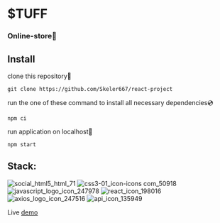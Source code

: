 # $TUFF 

### Online-store📱

## Install

clone this repository🔽
```
git clone https://github.com/Skeler667/react-project
```
run the one of these command to install all necessary dependencies💿
```
npm ci
```
run application on localhost📡
```
npm start
```
## Stack:
![social_html5_html_71](https://github.com/Skeler667/react-project/assets/85356853/7632fc58-27cf-490b-a2a5-15e7315ff7bf)
![css3-01_icon-icons com_50918](https://github.com/Skeler667/react-project/assets/85356853/324ebf95-fa79-4101-b81e-12b29b0176c9)
![javascript_logo_icon_247978](https://github.com/Skeler667/react-project/assets/85356853/77cd3818-7471-4cc2-87ba-a199684efd17)
![react_icon_198016](https://github.com/Skeler667/react-project/assets/85356853/47295191-bf77-44c9-9ddf-d2925f13c1bc)
![axios_logo_icon_247516](https://github.com/Skeler667/react-project/assets/85356853/8bce4da9-3a48-4f38-b160-4b4b2ad033d6)
![api_icon_135949](https://github.com/Skeler667/react-project/assets/85356853/98bf3a25-6dee-4d92-9559-e75cd4dfdde5)

Live [demo](https://stuff-market-react.vercel.app/)
